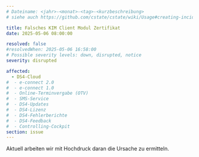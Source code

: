 ```yaml
---
# Dateiname: <jahr>-<monat>-<tag>-<kurzbeschreibung>
# siehe auch https://github.com/cstate/cstate/wiki/Usage#creating-incidents-method-1

title: Falsches KIM Client Modul Zertifikat
date: 2025-05-06 08:00:00

resolved: false
#resolvedWhen: 2025-05-06 16:58:00
# Possible severity levels: down, disrupted, notice
severity: disrupted

affected:
  - DS4-Cloud
#  - e-connect 2.0
#  - e-connect 1.0
#  - Online-Terminvergabe (OTV)
#  - SMS-Service
#  - DS4-Updates
#  - DS4-Lizenz
#  - DS4-Fehlerberichte
#  - DS4-Feedback
#  - Controlling-Cockpit
section: issue
---
```


Aktuell arbeiten wir mit Hochdruck daran die Ursache zu ermitteln.

